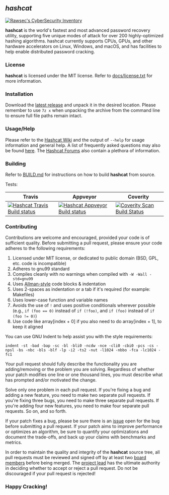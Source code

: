 ## *hashcat* ##

[![Rawsec's CyberSecurity Inventory](http://list.rawsec.ml/img/badges/Rawsec-inventoried-FF5050_flat.svg)](http://list.rawsec.ml/tools.html#Hashcat)

**hashcat** is the world's fastest and most advanced password recovery utility, supporting five unique modes of attack for over 200 highly-optimized hashing algorithms. hashcat currently supports CPUs, GPUs, and other hardware accelerators on Linux, Windows, and macOS, and has facilities to help enable distributed password cracking.

### License ###

**hashcat** is licensed under the MIT license. Refer to [docs/license.txt](docs/license.txt) for more information. 

### Installation ###

Download the [latest release](https://hashcat.net/hashcat/) and unpack it in the desired location. Please remember to use `7z x` when unpacking the archive from the command line to ensure full file paths remain intact.

### Usage/Help ###

Please refer to the [Hashcat Wiki](https://hashcat.net/wiki/) and the output of `--help` for usage information and general help. A list of frequently asked questions may also be found [here](https://hashcat.net/wiki/doku.php?id=frequently_asked_questions). The [Hashcat Forums](https://hashcat.net/forum/) also contain a plethora of information. 

### Building ###

Refer to [BUILD.md](BUILD.md) for instructions on how to build **hashcat** from source.

Tests:  

Travis | Appveyor | Coverity
------ | -------- | --------
[![Hashcat Travis Build status](https://travis-ci.org/hashcat/hashcat.svg?branch=master)](https://travis-ci.org/hashcat/hashcat) | [![Hashcat Appveyor Build status](https://ci.appveyor.com/api/projects/status/github/hashcat/hashcat?branch=master&svg=true)](https://ci.appveyor.com/project/jsteube/hashcat) | [![Coverity Scan Build Status](https://scan.coverity.com/projects/11753/badge.svg)](https://scan.coverity.com/projects/hashcat)

### Contributing ###

Contributions are welcome and encouraged, provided your code is of sufficient quality. Before submitting a pull request, please ensure your code adheres to the following requirements:

1. Licensed under MIT license, or dedicated to public domain (BSD, GPL, etc. code is incompatible)
2. Adheres to gnu99 standard
3. Compiles cleanly with no warnings when compiled with `-W -Wall -std=gnu99`
4. Uses [Allman-style](https://en.wikipedia.org/wiki/Indent_style#Allman_style) code blocks & indentation 
5. Uses 2-spaces as indentation or a tab if it's required (for example: Makefiles)
6. Uses lower-case function and variable names 
7. Avoids the use of `!` and uses positive conditionals wherever possible (e.g., `if (foo == 0)` instead of `if (!foo)`, and `if (foo)` instead of `if (foo != 0)`)
8. Use code like array[index + 0] if you also need to do array[index + 1], to keep it aligned

You can use GNU Indent to help assist you with the style requirements:

```
indent -st -bad -bap -sc -bl -bli0 -ncdw -nce -cli0 -cbi0 -pcs -cs -npsl -bs -nbc -bls -blf -lp -i2 -ts2 -nut -l1024 -nbbo -fca -lc1024 -fc1
```

Your pull request should fully describe the functionality you are adding/removing or the problem you are solving. Regardless of whether your patch modifies one line or one thousand lines, you must describe what has prompted and/or motivated the change.

Solve only one problem in each pull request. If you're fixing a bug and adding a new feature, you need to make two separate pull requests. If you're fixing three bugs, you need to make three separate pull requests. If you're adding four new features, you need to make four separate pull requests. So on, and so forth.

If your patch fixes a bug, please be sure there is an [issue](https://github.com/hashcat/hashcat/issues) open for the bug before submitting a pull request. If your patch aims to improve performance or optimizes an algorithm, be sure to quantify your optimizations and document the trade-offs, and back up your claims with benchmarks and metrics.

In order to maintain the quality and integrity of the **hashcat** source tree, all pull requests must be reviewed and signed off by at least two [board members](https://github.com/orgs/hashcat/people) before being merged. The [project lead](https://github.com/jsteube) has the ultimate authority in deciding whether to accept or reject a pull request. Do not be discouraged if your pull request is rejected!

### Happy Cracking!
